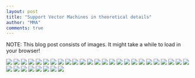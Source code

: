 ```yaml
---
layout: post
title: "Support Vector Machines in theoretical details"
author: "MMA"
comments: true
---
```


NOTE: This blog post consists of images. It might take a while to load in your browser!

![](https://github.com/mmuratarat/mmuratarat.github.io/blob/master/_posts/images/DOC101719-10172019084921-01.png?raw=true)
![](https://github.com/mmuratarat/mmuratarat.github.io/blob/master/_posts/images/DOC101719-10172019084921-02.png?raw=true)
![](https://github.com/mmuratarat/mmuratarat.github.io/blob/master/_posts/images/DOC101719-10172019084921-03.png?raw=true)
![](https://github.com/mmuratarat/mmuratarat.github.io/blob/master/_posts/images/DOC101719-10172019084921-04.png?raw=true)
![](https://github.com/mmuratarat/mmuratarat.github.io/blob/master/_posts/images/DOC101719-10172019084921-05.png?raw=true)
![](https://github.com/mmuratarat/mmuratarat.github.io/blob/master/_posts/images/DOC101719-10172019084921-06.png?raw=true)
![](https://github.com/mmuratarat/mmuratarat.github.io/blob/master/_posts/images/DOC101719-10172019084921-07.png?raw=true)
![](https://github.com/mmuratarat/mmuratarat.github.io/blob/master/_posts/images/DOC101719-10172019084921-08.png?raw=true)
![](https://github.com/mmuratarat/mmuratarat.github.io/blob/master/_posts/images/DOC101719-10172019084921-09.png?raw=true)
![](https://github.com/mmuratarat/mmuratarat.github.io/blob/master/_posts/images/slater_saddle.png?raw=true)
![](https://github.com/mmuratarat/mmuratarat.github.io/blob/master/_posts/images/DOC101719-10172019084921-10.png?raw=true)
![](https://github.com/mmuratarat/mmuratarat.github.io/blob/master/_posts/images/duality_gap.jpeg?raw=true)
![](https://github.com/mmuratarat/mmuratarat.github.io/blob/master/_posts/images/DOC101719-10172019084921-11.png?raw=true)
![](https://github.com/mmuratarat/mmuratarat.github.io/blob/master/_posts/images/DOC101719-10172019084921-12.png?raw=true)
![](https://github.com/mmuratarat/mmuratarat.github.io/blob/master/_posts/images/DOC101719-10172019084921-13.png?raw=true)
![](https://github.com/mmuratarat/mmuratarat.github.io/blob/master/_posts/images/DOC101719-10172019084921-14.png?raw=true)
![](https://github.com/mmuratarat/mmuratarat.github.io/blob/master/_posts/images/DOC101719-10172019084921-15.png?raw=true)
![](https://github.com/mmuratarat/mmuratarat.github.io/blob/master/_posts/images/DOC101719-10172019084921-16.png?raw=true)
![](https://github.com/mmuratarat/mmuratarat.github.io/blob/master/_posts/images/DOC101719-10172019084921-17.png?raw=true)
![](https://github.com/mmuratarat/mmuratarat.github.io/blob/master/_posts/images/DOC101719-10172019084921-18.png?raw=true)
![](https://github.com/mmuratarat/mmuratarat.github.io/blob/master/_posts/images/DOC101719-10172019084921-19.png?raw=true)
![](https://github.com/mmuratarat/mmuratarat.github.io/blob/master/_posts/images/DOC101719-10172019084921-20.png?raw=true)
![](https://github.com/mmuratarat/mmuratarat.github.io/blob/master/_posts/images/DOC101719-10172019084921-21.png?raw=true)
![](https://github.com/mmuratarat/mmuratarat.github.io/blob/master/_posts/images/svm_soft_margin_geometric.png?raw=true)
![](https://github.com/mmuratarat/mmuratarat.github.io/blob/master/_posts/images/DOC101719-10172019084921-22.png?raw=true)
![](https://github.com/mmuratarat/mmuratarat.github.io/blob/master/_posts/images/DOC101719-10172019084921-23.png?raw=true)
![](https://github.com/mmuratarat/mmuratarat.github.io/blob/master/_posts/images/DOC101719-10172019084921-24.png?raw=true)
![](https://github.com/mmuratarat/mmuratarat.github.io/blob/master/_posts/images/DOC101719-10172019084921-25.png?raw=true)
![](https://github.com/mmuratarat/mmuratarat.github.io/blob/master/_posts/images/DOC101719-10172019084921-26.png?raw=true)
![](https://github.com/mmuratarat/mmuratarat.github.io/blob/master/_posts/images/DOC101719-10172019084921-27.png?raw=true)
![](https://github.com/mmuratarat/mmuratarat.github.io/blob/master/_posts/images/DOC101719-10172019084921-28.png?raw=true)
![](https://github.com/mmuratarat/mmuratarat.github.io/blob/master/_posts/images/DOC101719-10172019084921-29.png?raw=true)
![](https://github.com/mmuratarat/mmuratarat.github.io/blob/master/_posts/images/linear_rbf.png?raw=true)
